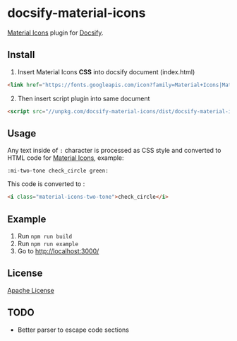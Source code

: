 # docsify-material-icons

[Material Icons](https://material.io/resources/icons/?style=baseline) plugin for [Docsify](https://docsify.js.org).

## Install

1. Insert Material Icons **CSS** into docsify document (index.html)

```html
<link href="https://fonts.googleapis.com/icon?family=Material+Icons|Material+Icons+Outlined|Material+Icons+Two+Tone|Material+Icons+Round|Material+Icons+Sharp" rel="stylesheet"/>
```

2. Then insert script plugin into same document

```html
<script src="//unpkg.com/docsify-material-icons/dist/docsify-material-icons.min.js"></script>
```

## Usage

Any text inside of `:` character is processed as CSS style and converted to HTML code for [Material Icons](https://material.io/resources/icons/?style=baseline), example:

```markup
:mi-two-tone check_circle green:
```

This code is converted to :

```html
<i class="material-icons-two-tone">check_circle</i>
```

## Example

1. Run `npm run build`
1. Run `npm run example`
1. Go to [http://localhost:3000/]()

## License

[Apache License](LICENSE)

## TODO

- Better parser to escape code sections
